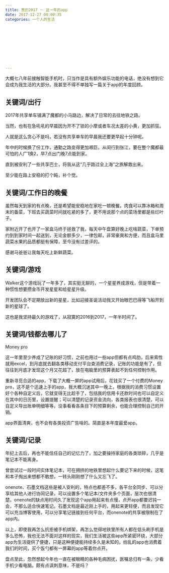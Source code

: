 ```yaml
---
title: 葱的2017 － 这一年的app
date: 2017-12-27 00:00:35
categories: 一个人的生活










---
```


大概七八年前接触智能手机时，只当作是具有额外娱乐功能的电话，绝没有想到它会成为我生活的大部分。我甚至不得不单独写一篇关于app的年度回顾。

## 关键词/出行

2017年共享单车铺满了魔都的小马路边，解决了日常的去往地铁之路。

当然，也有在急吼吼的早晨因为开不了锁的小摩或者车况太差的小黄，更加抓狂。

人就是这么贪心不是吗，若没有共享单车的早晨我还要更早起十分钟呢。

年中的时候换了份工作，通勤之路变得更加艰巨。从闵行到张江，要在整个魔都最可怕的人广1换2，早7点出门晚7点能到家。

直到被安利了一些共享巴士，将我从这“几乎路过全上海”之旅解救出来。

至少能在路上安稳的打个盹，补个觉。



## 关键词/工作日的晚餐

虽然每天到家的有点晚，还是希望能安稳地在家吃一顿晚餐。肉食可以靠冰箱和周末的备菜，下班去买蔬菜时间就吃紧的多了，更不用说那个点的菜场里都是些烂叶子。

家附近开了也开了一家盒马终于拯救了我，每天中午盘算好晚上吃啥蔬菜，下单预约到到家时间一起送到，无论金额多少，一律包邮，非常豪爽和方便，而且盒马里蔬菜水果的品质都挺有保障，至今没有过差评的。

感谢马爸爸让我每天吃上新鲜蔬菜。



## 关键词/游戏

Walker这个游戏玩了一年多了，其实挺无聊的，一个星星养成游戏，但是带着一种惯性想要攒金币开发星星和给星星升级。

开发团队会不定期放出新的星星，比如迎接圣诞活动我又开始眼巴巴得等飞船开到新的星球了。

这也是我坚持最久的游戏了，从寂寞的2016到2017，一年半时间了。



## 关键词/钱都去哪儿了

Money pro

这一年里至少养成了记账的好习惯，之前也用过一些app但都有点鸡肋，后来索性就用excel，到月底就去翻各类移动支付平台查消费记录，记账的功能是有了，但往往到月底才发现这个月又花超了，放在电脑里的预算表起不到任何控制作用。

重新寻觅合适的app，下载了大概一屏的app试用后，花钱买了一个付费的Money pro，这不是个迅速上手的app，我大概沉迷其中一晚上，根据我的消费习惯设置好个各种自定义后，它就变得无比趁手了，包括我的信用卡还款时间也可以自定义在其中的日历里，设置提醒；可以清楚的记录资金流向，各类报表也很清楚，可以自定义导出账单明细等等。没事看看各条目下的预算剩余，也能合理控制自己的开销。

app界面清爽，也不会有各类投资广告啥的。简直是本年度最爱app。

## 关键词/记录

年纪上去后，再也不能信任自己的记忆力了，加之要操持家庭的各类琐碎，几乎是笔记本不能离身。

曾尝试过一段时间实体笔记本，可在拥挤的地铁里想起什么要记下来的时候，这笔和本子掏出来想都不敢想，一转头刚刚想了什么又忘飞了。

onenote、石墨文档这些是被人安利的，特点也都差不多，各平台全同步、可以分享给其他人进行协同记录，可以设置多个笔记本/文件夹多个页面，层次也很清楚。onenote的缺点用时间久了发现这个app用起来有点慢，点开app都要迟钝一会，不那么适合快速笔记。石墨文档是最近刚上手的，用起来更轻便，而且发现它可以充当博客使用，可以分享笔记链接到任何平台，而onenote的共享被限制在了app内。





以上，即使我再怎么抗拒被手机绑架，再怎么觉得地铁里所有人都在低头刷手机是多么恐怖，我也无法不面对这样的现实，我们生活被这些app所紧密环绕，大部分app为生活提供了便捷，只是这种便捷能持续多久是未知的。纷乱的app也消费着我们的时间，买个饭勺都有一屏幕的app等着你点开。



盘点至此，忽然想起今年也一直在被眼睛的各种毛病困扰，医嘱总归有一条，少看手机少看电脑。颇有点讽刺意味，不是吗？

 